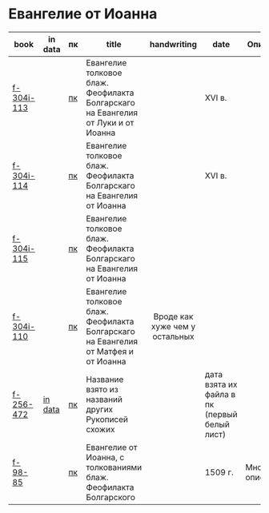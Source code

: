 # Евангелие от Иоанна

| book                                                       | in data                                                           | пк                                                                                    | title                                                                              |          handwriting           | date                                         | Описание          |
|------------------------------------------------------------|-------------------------------------------------------------------|---------------------------------------------------------------------------------------|------------------------------------------------------------------------------------|:------------------------------:|----------------------------------------------|-------------------|
| [f-304i-113](https://lib-fond.ru/lib-rgb/304-i/f-304i-113) |                                                                   | [пк](../../../../../pravoslavie/bibliya/novyj_zavet/evangel/tolkovoye/f-304i-113.pdf) | Евангелие толковое блаж. Феофилакта Болгарскаго на Евангелия от Луки и от Иоанна   |                                | XVI в.                                       |                   |
| [f-304i-114](https://lib-fond.ru/lib-rgb/304-i/f-304i-114) |                                                                   | [пк](../../../../../pravoslavie/bibliya/novyj_zavet/evangel/tolkovoye/f-304i-114.pdf) | Евангелие толковое блаж. Феофилакта Болгарскаго на Евангелия от Иоанна             |                                | XVI в.                                       |                   |
| [f-304i-115](https://lib-fond.ru/lib-rgb/304-i/f-304i-115) |                                                                   | [пк](../../../../../pravoslavie/bibliya/novyj_zavet/evangel/tolkovoye/f-304i-115.pdf) | Евангелие толковое блаж. Феофилакта Болгарскаго на Евангелия от Иоанна             |                                |                                              |                   |
| [f-304i-110](https://lib-fond.ru/lib-rgb/304-i/f-304i-110) |                                                                   | [пк](../../../../../pravoslavie/bibliya/novyj_zavet/evangel/tolkovoye/f-304i-110.pdf) | Евангелие толковое блаж. Феофилакта Болгарскаго на Евангелия от Матфея и от Иоанна | Вроде как хуже чем у остальных |                                              |                   |
| [f-256-472](https://lib-fond.ru/lib-rgb/256/f-256-472)     | [in data](../../../../data/pdf/manuscripts/rsl/f_7/f-256-472.pdf) | [пк](../../../../../pravoslavie/bibliya/novyj_zavet/evangel/tolkovoye/f-256-472.pdf)  | Название взято из названий других Рукописей схожих                                 |                                | дата взята их файла в пк (первый белый лист) |                   |
| [f-98-85](https://lib-fond.ru/lib-rgb/98/f-98-85)          |                                                                   | [пк](../../../../../pravoslavie/bibliya/novyj_zavet/evangel/tolkovoye/f-98-85.pdf)    | Евангелие от Иоанна, с толкованиями блаж. Феофилакта Болгарского                   |                                | 1509 г.                                      | Много описания... |


